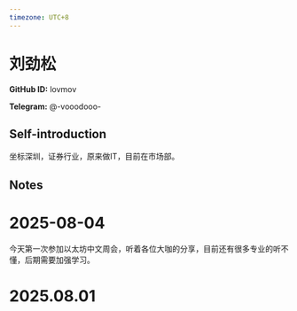 ```yaml
---
timezone: UTC+8
---
```


# 刘劲松

**GitHub ID:** lovmov

**Telegram:** @-vooodooo-

## Self-introduction

坐标深圳，证券行业，原来做IT，目前在市场部。

## Notes

<!-- Content_START -->
# 2025-08-04

今天第一次参加以太坊中文周会，听着各位大咖的分享，目前还有很多专业的听不懂，后期需要加强学习。


# 2025.08.01


<!-- Content_END -->
